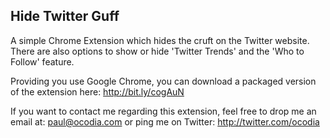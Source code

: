 ## Hide Twitter Guff

A simple Chrome Extension which hides the cruft on the Twitter website. There are also options to show or hide 'Twitter Trends' and the 'Who to Follow' feature.

Providing you use Google Chrome, you can download a packaged version of the extension here: http://bit.ly/cogAuN

If you want to contact me regarding this extension, feel free to drop me an email at: paul@ocodia.com or ping me on Twitter: http://twitter.com/ocodia 
